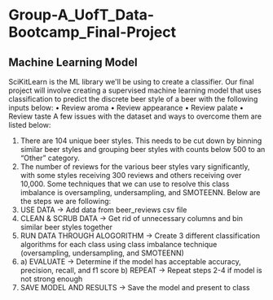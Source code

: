 # Group-A_UofT_Data-Bootcamp_Final-Project

## Machine Learning Model

SciKitLearn is the ML library we'll be using to create a classifier. Our final project will involve creating a supervised machine learning model that uses classification to predict the discrete beer style of a beer with the following inputs below:
•	Review aroma
•	Review appearance
•	Review palate
•	Review taste
A few issues with the dataset and ways to overcome them are listed below:
1.	There are 104 unique beer styles. This needs to be cut down by binning similar beer styles and grouping beer styles with counts below 500 to an “Other” category.
2.	The number of reviews for the various beer styles vary significantly, with some styles receiving 300 reviews and others receiving over 10,000. Some techniques that we can use to resolve this class imbalance is oversampling, undersampling, and SMOTEENN.
Below are the steps we are following:
1.	USE DATA -> Add data from beer_reviews csv file
2.	CLEAN & SCRUB DATA -> Get rid of unnecessary columns and bin similar beer styles together 
3.	RUN DATA THROUGH ALOGORITHM -> Create 3 different classification algorithms for each class using class imbalance technique (oversampling, undersampling, and SMOTEENN)
4.	a) EVALUATE -> Determine if the model has acceptable accuracy, precision, recall, and f1 score
    b) REPEAT -> Repeat steps 2-4 if model is not strong enough 
5.	SAVE MODEL AND RESULTS -> Save the model and present to class
